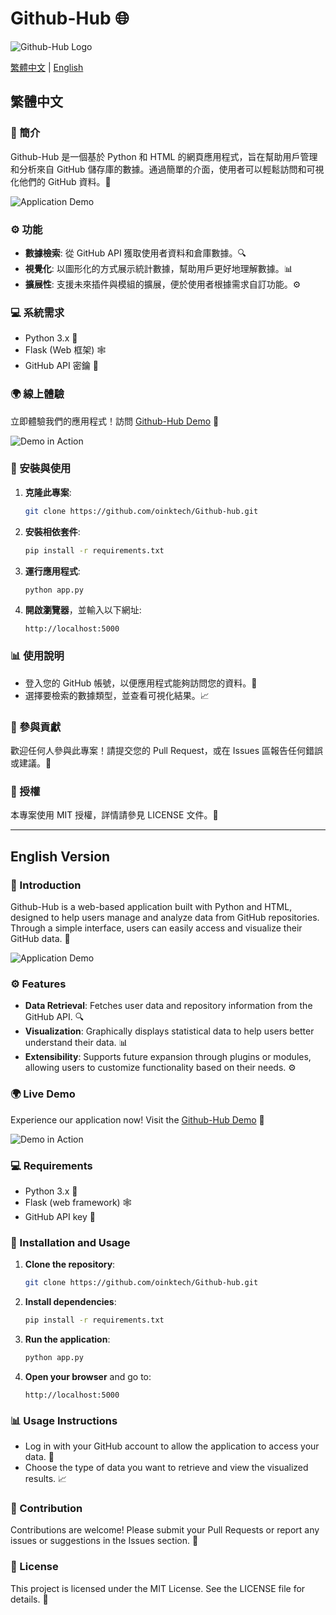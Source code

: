# Github-Hub 🌐

![Github-Hub Logo](A_minimalist_logo_for_a_project_called_'Github-Hub.png)

[繁體中文](#繁體中文) | [English](#english-version)


## 繁體中文
### 📖 簡介

Github-Hub 是一個基於 Python 和 HTML 的網頁應用程式，旨在幫助用戶管理和分析來自 GitHub 儲存庫的數據。通過簡單的介面，使用者可以輕鬆訪問和可視化他們的 GitHub 資料。🚀

![Application Demo](https://media.giphy.com/media/3oFzmfJQEzUdc2aCrG/giphy.gif)

### ⚙️ 功能

- **數據檢索**: 從 GitHub API 獲取使用者資料和倉庫數據。🔍
- **視覺化**: 以圖形化的方式展示統計數據，幫助用戶更好地理解數據。📊
- **擴展性**: 支援未來插件與模組的擴展，便於使用者根據需求自訂功能。⚙️

### 💻 系統需求

- Python 3.x 🐍
- Flask (Web 框架) 🕸️
- GitHub API 密鑰 🔑

### 🌍 線上體驗

立即體驗我們的應用程式！訪問 [Github-Hub Demo](https://github-hub.onrender.com/) 🔗

![Demo in Action](https://media.giphy.com/media/JIXvn1j8YtV1e/giphy.gif)

### 🔧 安裝與使用

1. **克隆此專案**:
   ```bash
   git clone https://github.com/oinktech/Github-hub.git
   ```
2. **安裝相依套件**:
   ```bash
   pip install -r requirements.txt
   ```
3. **運行應用程式**:
   ```bash
   python app.py
   ```
4. **開啟瀏覽器**，並輸入以下網址:
   ```
   http://localhost:5000
   ```

### 📊 使用說明

- 登入您的 GitHub 帳號，以便應用程式能夠訪問您的資料。👤
- 選擇要檢索的數據類型，並查看可視化結果。📈

### 🤝 參與貢獻

歡迎任何人參與此專案！請提交您的 Pull Request，或在 Issues 區報告任何錯誤或建議。🤝

### 📝 授權

本專案使用 MIT 授權，詳情請參見 LICENSE 文件。📝

---

## English Version

### 📖 Introduction

Github-Hub is a web-based application built with Python and HTML, designed to help users manage and analyze data from GitHub repositories. Through a simple interface, users can easily access and visualize their GitHub data. 🚀

![Application Demo](https://media.giphy.com/media/3oFzmfJQEzUdc2aCrG/giphy.gif)

### ⚙️ Features

- **Data Retrieval**: Fetches user data and repository information from the GitHub API. 🔍
- **Visualization**: Graphically displays statistical data to help users better understand their data. 📊
- **Extensibility**: Supports future expansion through plugins or modules, allowing users to customize functionality based on their needs. ⚙️

### 🌍 Live Demo

Experience our application now! Visit the [Github-Hub Demo](https://github-hub.onrender.com/) 🔗

![Demo in Action](https://media.giphy.com/media/JIXvn1j8YtV1e/giphy.gif)

### 💻 Requirements

- Python 3.x 🐍
- Flask (web framework) 🕸️
- GitHub API key 🔑

### 🔧 Installation and Usage

1. **Clone the repository**:
   ```bash
   git clone https://github.com/oinktech/Github-hub.git
   ```
2. **Install dependencies**:
   ```bash
   pip install -r requirements.txt
   ```
3. **Run the application**:
   ```bash
   python app.py
   ```
4. **Open your browser** and go to:
   ```
   http://localhost:5000
   ```

### 📊 Usage Instructions

- Log in with your GitHub account to allow the application to access your data. 👤
- Choose the type of data you want to retrieve and view the visualized results. 📈

### 🤝 Contribution

Contributions are welcome! Please submit your Pull Requests or report any issues or suggestions in the Issues section. 🤝

### 📝 License

This project is licensed under the MIT License. See the LICENSE file for details. 📝

